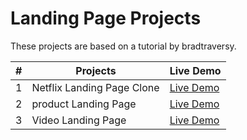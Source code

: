 # Landing Page Projects

These projects are based on a tutorial by bradtraversy.

| # | Projects| Live Demo |
| --------------- | --------------- | --------------- |
| 1    | Netflix Landing Page Clone    | [Live Demo](https://netflix-landing-webpage-clone.netlify.app/)   |
| 2    |product Landing Page | [Live Demo](https://product-landing-page12.netlify.app/)   |
| 3    |Video Landing Page  | [Live Demo](https://video-landing-webpage.netlify.app/)   |

